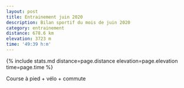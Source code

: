 ```yaml
---
layout: post
title: Entrainement juin 2020
description: Bilan sportif du mois de juin 2020
category: entrainement
distance: 678.6 km
elevation: 3723 m
time: '49:39 h:m'
---
```


{%
  include stats.md
  distance=page.distance
  elevation=page.elevation
  time=page.time
%}

Course à pied + vélo + commute

<!--
vim:setlocal spell spelllang=fr
-->

